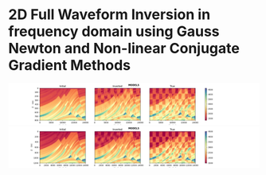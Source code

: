 # 2D Full Waveform Inversion in frequency domain using Gauss Newton and Non-linear Conjugate Gradient Methods

![Gauss-Newton result](GN/chck_on_mar/results/models.png)
![Non-Linear Conjugate Gradient result](NLCG/chck_on_mar/results/models.png)

